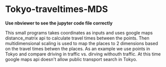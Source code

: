 # Tokyo-traveltimes-MDS
**Use nbviewer to see the jupyter code file correctly**

This small programs takes coordinates as inputs and uses google maps distance_matrix api to calculate travel times between the points. Then multidimensional scaling is used to map the places to 2 dimensions based on the travel times betwen the places. As an example we use points in Tokyo and compare driving in traffic vs. dirving withouth traffic. At this time google maps api doesn't allow public transport search in Tokyo.
